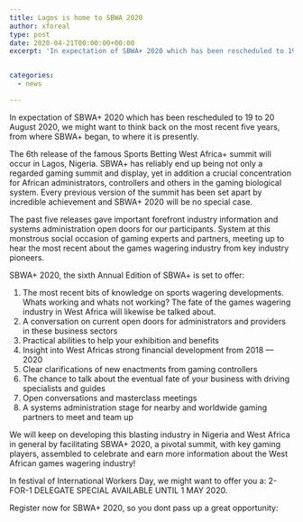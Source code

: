 ```yaml
---
title: Lagos is home to SBWA 2020
author: xforeal 
type: post
date: 2020-04-21T00:00:00+00:00
excerpt: 'In expectation of SBWA+ 2020 which has been rescheduled to 19 to 20 August 2020, we might want to think back on the most recent five years, from where SBWA+ began, to where it is now '


categories:
  - news

---
```

In expectation of SBWA+ 2020 which has been rescheduled to 19 to 20 August 2020, we might want to think back on the most recent five years, from where SBWA+ began, to where it is presently. 

The 6th release of the famous Sports Betting West Africa+ summit will occur in Lagos, Nigeria. SBWA+ has reliably end up being not only a regarded gaming summit and display, yet in addition a crucial concentration for African administrators, controllers and others in the gaming biological system. Every previous version of the summit has been set apart by incredible achievement and SBWA+ 2020 will be no special case. 

The past five releases gave important forefront industry information and systems administration open doors for our participants. System at this monstrous social occasion of gaming experts and partners, meeting up to hear the most recent about the games wagering industry from key industry pioneers. 

SBWA+ 2020, the sixth Annual Edition of SBWA+ is set to offer: 

  1. The most recent bits of knowledge on sports wagering developments. Whats working and whats not working? The fate of the games wagering industry in West Africa will likewise be talked about. 
  2. A conversation on current open doors for administrators and providers in these business sectors 
  3. Practical abilities to help your exhibition and benefits 
  4. Insight into West Africas strong financial development from 2018 &#8212; 2020 
  5. Clear clarifications of new enactments from gaming controllers 
  6. The chance to talk about the eventual fate of your business with driving specialists and guides 
  7. Open conversations and masterclass meetings 
  8. A systems administration stage for nearby and worldwide gaming partners to meet and team up 

We will keep on developing this blasting industry in Nigeria and West Africa in general by facilitating SBWA+ 2020, a pivotal summit, with key gaming players, assembled to celebrate and earn more information about the West African games wagering industry! 

In festival of International Workers Day, we might want to offer you a: 2-FOR-1 DELEGATE SPECIAL AVAILABLE UNTIL 1 MAY 2020. 

Register now for SBWA+ 2020, so you dont pass up a great opportunity: